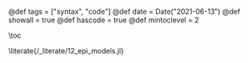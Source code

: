 @def tags = ["syntax", "code"]
@def date = Date("2021-06-13")
@def showall = true
@def hascode = true
@def mintoclevel = 2

\toc

\literate{/_literate/12_epi_models.jl}
